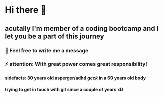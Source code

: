 # Hi there 👋

## acutally I'm member of a coding bootcamp and I let you be a part of this journey
### 💬 Feel free to write me a message 
### ⚡ attention: With great power comes great responsibility!

#### sidefacts: 30 years old asperger/adhd _geek_ in a 60 years old body
####            trying to get in touch with git since a couple of years xD

<!--
**ChristianMLux/ChristianMLux** is a ✨ _special_ ✨ repository because its `README.md` (this file) appears on your GitHub profile.

Here are some ideas to get you started:

- 🔭 I’m currently working on ...
- 🌱 I’m currently learning ...
- 👯 I’m looking to collaborate on ...
- 🤔 I’m looking for help with ...
- 💬 Ask me about ...
- 📫 How to reach me: ...
- 😄 Pronouns: ...
- ⚡ Fun fact: ...
-->
